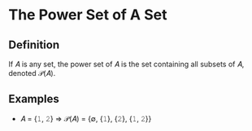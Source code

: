 # The Power Set of A Set

## Definition

If &#x1D434; is any set, the power set of &#x1D434; is the set containing all subsets of &#x1D434;, denoted &#x1D4AB;(&#x1D434;).

## Examples

- &#x1D434; = {&#x1D7F7;, &#x1D7F8;} &#x21D2; &#x1D4AB;(&#x1D434;) = {&#x2205;, {&#x1D7F7;}, {&#x1D7F8;}, {&#x1D7F7;, &#x1D7F8;}}